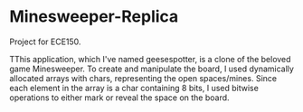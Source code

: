 # Minesweeper-Replica
Project for ECE150.

TThis application, which I've named geesespotter, is a clone of the beloved game Minesweeper. 
To create and manipulate the board, I used dynamically allocated arrays with chars, representing the open spaces/mines. 
Since each element in the array is a char containing 8 bits, I used bitwise operations to either mark or reveal the space on the board. 
